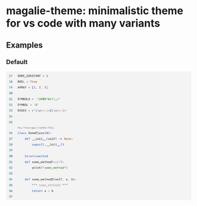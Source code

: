 # magalie-theme: minimalistic theme for vs code with many variants

## Examples

### Default
![Python](examples/default/python.png)
